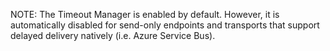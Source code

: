 NOTE: The Timeout Manager is enabled by default. However, it is automatically disabled for send-only endpoints and transports that support delayed delivery natively (i.e. Azure Service Bus).
